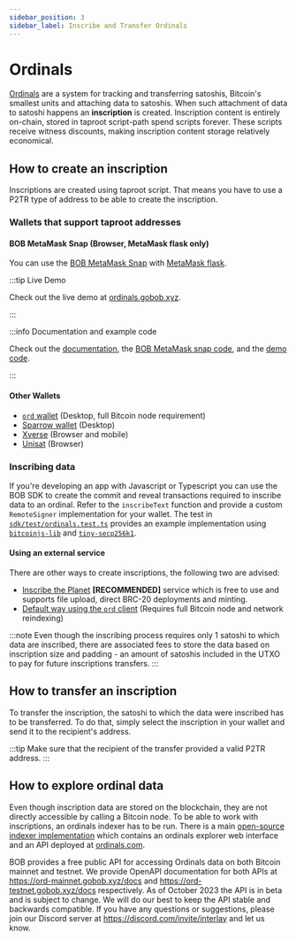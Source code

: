 ```yaml
---
sidebar_position: 3
sidebar_label: Inscribe and Transfer Ordinals
---
```


# Ordinals

[Ordinals](https://docs.ordinals.com/) are a system for tracking and transferring satoshis, Bitcoin's smallest units and attaching data to satoshis. When such attachment of data to satoshi happens an __inscription__ is created. Inscription content is entirely on-chain, stored in taproot script-path spend scripts forever. These scripts receive witness discounts, making inscription content storage relatively economical.

## How to create an inscription
Inscriptions are created using taproot script. That means you have to use a P2TR type of address to be able to create the inscription. 

### Wallets that support taproot addresses

#### BOB MetaMask Snap (Browser, MetaMask flask only)

You can use the [BOB MetaMask Snap](https://github.com/bob-collective/btcsnap) with [MetaMask flask](https://metamask.io/flask/).

:::tip Live Demo

Check out the live demo at [ordinals.gobob.xyz](https://ordinals.gobob.xyz/).

:::

:::info Documentation and example code

Check out the [documentation](../examples/metamask-ordinals/), the [BOB MetaMask snap code](https://github.com/bob-collective/btcsnap), and the [demo code](https://github.com/bob-collective/demo-brc20-metamask).

:::

#### Other Wallets
- [`ord` wallet](https://docs.ordinals.com/guides/inscriptions.html) (Desktop, full Bitcoin node requirement)
- [Sparrow wallet](https://sparrowwallet.com/) (Desktop)
- [Xverse](https://www.xverse.app/download) (Browser and mobile)
- [Unisat](https://unisat.io/download) (Browser)

### Inscribing data
If you're developing an app with Javascript or Typescript you can use the BOB SDK to create the commit and reveal transactions required to inscribe data to an ordinal. Refer to the `inscribeText` function and provide a custom `RemoteSigner` implementation for your wallet. The test in [`sdk/test/ordinals.test.ts`](https://github.com/bob-collective/bob/blob/master/sdk/test/ordinals.test.ts) provides an example implementation using [`bitcoinjs-lib`](https://github.com/bitcoinjs/bitcoinjs-lib) and [`tiny-secp256k1`](https://github.com/bitcoinjs/tiny-secp256k1).

#### Using an external service
There are other ways to create inscriptions, the following two are advised:
- [Inscribe the Planet](https://inscribetheplanet.com/) __[RECOMMENDED]__ service which is free to use and supports file upload, direct BRC-20 deployments and minting.
- [Default way using the `ord` client](https://docs.ordinals.com/guides/inscriptions.html) (Requires full Bitcoin node and network reindexing)

:::note
Even though the inscribing process requires only 1 satoshi to which data are inscribed, there are associated fees to store the data based on inscription size and padding - an amount of satoshis included in the UTXO to pay for future inscriptions transfers.
:::

## How to transfer an inscription
To transfer the inscription, the satoshi to which the data were inscribed has to be transferred. To do that, simply select the inscription in your wallet and send it to the recipient's address.

:::tip
Make sure that the recipient of the transfer provided a valid P2TR address.
:::

## How to explore ordinal data
Even though inscription data are stored on the blockchain, they are not directly accessible by calling a Bitcoin node. To be able to work with inscriptions, an ordinals indexer has to be run. There is a main [open-source indexer implementation](https://github.com/casey/ord) which contains an ordinals explorer web interface and an API deployed at [ordinals.com](https://ordinals.com/).

BOB provides a free public API for accessing Ordinals data on both Bitcoin mainnet and testnet. We provide OpenAPI documentation for both APIs at https://ord-mainnet.gobob.xyz/docs and https://ord-testnet.gobob.xyz/docs respectively.
As of October 2023 the API is in beta and is subject to change. We will do our best to keep the API stable and backwards compatible. If you have any questions or suggestions, please join our Discord server at https://discord.com/invite/interlay and let us know.
